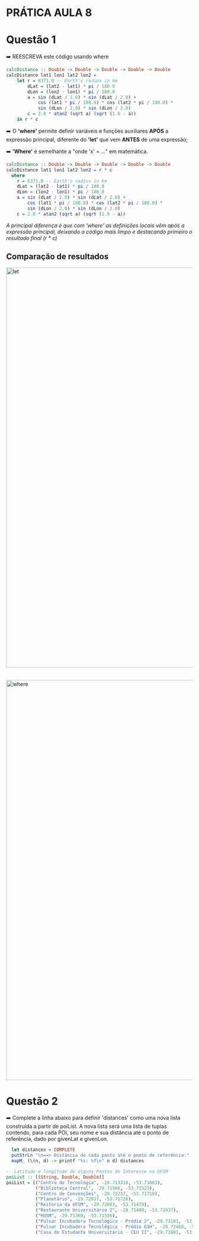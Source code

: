 # PRÁTICA AULA 8
# Questão 1
➡️ REESCREVA este código usando where
~~~haskell
calcDistance :: Double -> Double -> Double -> Double -> Double
calcDistance lat1 lon1 lat2 lon2 = 
    let r = 6371.0 -- Earth's radius in km
        dLat = (lat2 - lat1) * pi / 180.0
        dLon = (lon2 - lon1) * pi / 180.0
        a = sin (dLat / 2.0) * sin (dLat / 2.0) +
            cos (lat1 * pi / 180.0) * cos (lat2 * pi / 180.0) *
            sin (dLon / 2.0) * sin (dLon / 2.0)
        c = 2.0 * atan2 (sqrt a) (sqrt (1.0 - a))
    in r * c
~~~

➡️ O **'where'** permite definir variáveis e funções auxiliares **APÓS** a expressão principal, diferente do **'let'** que vem **ANTES** de uma expressão;

➡️ **'Where'** é semelhante a "onde 'x' = ..." em matemática.

~~~haskell
calcDistance :: Double -> Double -> Double -> Double -> Double
calcDistance lat1 lon1 lat2 lon2 = r * c
  where
    r = 6371.0 -- Earth's radius in km
    dLat = (lat2 - lat1) * pi / 180.0
    dLon = (lon2 - lon1) * pi / 180.0
    a = sin (dLat / 2.0) * sin (dLat / 2.0) +
        cos (lat1 * pi / 180.0) * cos (lat2 * pi / 180.0) *
        sin (dLon / 2.0) * sin (dLon / 2.0)
    c = 2.0 * atan2 (sqrt a) (sqrt (1.0 - a))
~~~


*A principal diferença é que com 'where' as definições locais vêm após a expressão principal, deixando o código mais limpo e destacando primeiro o resultado final (r * c)*  

## Comparação de resultados

<img width="1920" height="1080" alt="let" src="https://github.com/user-attachments/assets/d99e7e8c-1840-4c34-942c-3ca568571d18" />\
\
\
<img width="1920" height="1080" alt="where" src="https://github.com/user-attachments/assets/db6af0bd-9431-4bd0-b3ee-ef602f3f7fdb" />

# Questão 2

➡️ Complete a linha abaixo para definir 'distances' como uma nova lista construída a partir de poiList. A nova lista será uma lista de tuplas contendo, para cada POI, seu nome e sua distância até o ponto de referência, dado por givenLat e givenLon.

~~~haskell
  let distances = COMPLETE
  putStrLn "\n==> Distância de cada ponto até o ponto de referência:"
  mapM_ (\(n, d) -> printf "%s: %f\n" n d) distances
~~~

~~~haskell
-- Latitude e longitude de alguns Pontos de Interesse na UFSM
poiList :: [(String, Double, Double)]
poiList = [("Centro de Tecnologia", -29.713318, -53.71663),
           ("Biblioteca Central", -29.71566, -53.71523),
           ("Centro de Convenções", -29.72237, -53.71718),
           ("Planetário", -29.72027, -53.71726),
           ("Reitoria da UFSM", -29.72083, -53.71479),
           ("Restaurante Universitário 2", -29.71400, -53.71937),
           ("HUSM", -29.71368, -53.71536),
           ("Pulsar Incubadora Tecnológica - Prédio 2", -29.71101, -53.71634),
           ("Pulsar Incubadora Tecnológica - Prédio 61H", -29.72468, -53.71335),
           ("Casa do Estudante Universitário - CEU II", -29.71801, -53.71465)]
~~~


